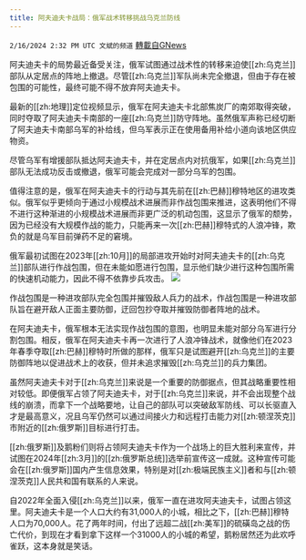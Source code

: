 ```yaml
---
title: 阿夫迪夫卡战局：俄军战术转移挑战乌克兰防线
---
```

`2/16/2024 2:32 PM UTC 文斌的频道` [轉載自GNews](https://gnews.org/articles/2315755)

阿夫迪夫卡的局势最近备受关注，俄军试图通过战术性的转移来迫使[[zh:乌克兰]]部队从定居点的阵地上撤退。尽管[[zh:乌克兰]]军队尚未完全撤退，但由于存在被包围的可能性，最终可能不得不放弃阿夫迪夫卡。

最新的[[zh:地理]]定位视频显示，俄军在阿夫迪夫卡北部焦炭厂的南郊取得突破，同时夺取了阿夫迪夫卡南部的一座[[zh:乌克兰]]防守阵地。虽然俄军声称已经切断了阿夫迪夫卡南部乌军的补给线，但乌军表示正在使用备用补给小道向该地区供应物资。

尽管乌军有增援部队抵达阿夫迪夫卡，并在定居点内对抗俄军，如果[[zh:乌克兰]]部队无法成功反击或撤退，俄军可能会完成对一部分乌军的包围。

值得注意的是，俄军在阿夫迪夫卡的行动与其先前在[[zh:巴赫]]穆特地区的进攻类似。俄军似乎更倾向于通过小规模战术进展而非作战包围来推进，这表明他们不得不进行这种渐进的小规模战术进展而非更广泛的机动包围，这显示了俄军的颓势，因为已经没有大规模作战的能力，只能再来一次[[zh:巴赫]]穆特式的人浪冲锋，欺负的就是乌军目前弹药不足的窘境。

俄军最初试图在2023年[[zh:10月]]的局部进攻开始时对阿夫迪夫卡的[[zh:乌克兰]]部队进行作战包围，但在未能如愿进行包围，显示他们缺少进行这种包围所需的快速机动能力，因此不得不依靠步兵攻击。
![](ipfs://QmY1b8X44ifwQcHFBHETzFEWJShWHPzaq8pEbwLdiP8jJZ?.png)


作战包围是一种进攻部队完全包围并摧毁敌人兵力的战术，作战包围是一种进攻部队旨在避开敌人正面主要防御，迂回包抄夺取并摧毁防御者阵地的战术。

在阿夫迪夫卡，俄军根本无法实现作战包围的意图，也明显未能对部分乌军进行分割包围。相反，俄军在阿夫迪夫卡再一次进行了人浪冲锋战术，就像他们在2023年春季夺取[[zh:巴赫]]穆特时所做的那样，俄军只是试图避开[[zh:乌克兰]]的主要防御阵地以促进战术上的收获，但并未追求摧毁[[zh:乌克兰]]的兵力集团。

虽然阿夫迪夫卡对于[[zh:乌克兰]]来说是一个重要的防御据点，但其战略重要性相对较低。即便俄军占领了阿夫迪夫卡，对于[[zh:乌克兰]]来说，并不会出现整个战线的崩溃，而拿下一个战略要地，让自己的部队可以突破敌军防线、可以长驱直入才是最高意义，况且乌军仍然可以通过间接火力和远程打击能力对[[zh:顿涅茨克]]市附近的[[zh:俄罗斯]]目标进行打击。

[[zh:俄罗斯]]及鹅粉们则将占领阿夫迪夫卡作为一个战场上的巨大胜利来宣传，并试图在2024年[[zh:3月]]的[[zh:俄罗斯总统]]选举前宣传这一成就。这种宣传可能会在[[zh:俄罗斯]]国内产生信息效果，特别是对[[zh:极端民族主义]]者和与[[zh:顿涅茨克]]人民共和国有联系的人来说。

自2022年全面入侵[[zh:乌克兰]]以来，俄军一直在进攻阿夫迪夫卡，试图占领这里。阿夫迪夫卡是一个人口大约有31,000人的小城，相比之下，[[zh:巴赫]]穆特人口为70,000人。花了两年时间，付出了远超二战[[zh:美军]]的硫磺岛之战的伤亡代价，到现在才看到拿下这样一个31000人的小城的希望，鹅粉居然还为此欢呼雀跃，这本身就是笑话。
